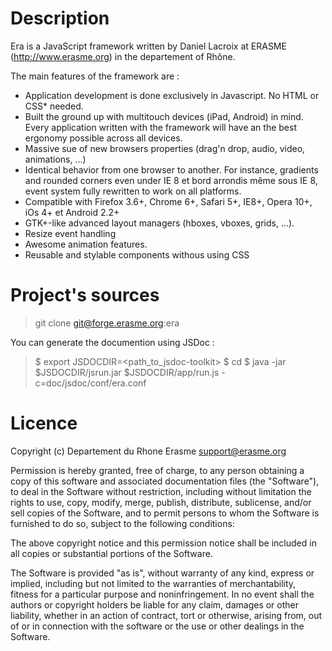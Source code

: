 # Description

Era is a JavaScript framework written by Daniel Lacroix at ERASME
(http://www.erasme.org) in the departement of Rhône.

The main features of the framework are :

- Application development is done exclusively in Javascript. No HTML or CSS* needed.
- Built the ground up with multitouch devices (iPad, Android) in
  mind. Every application written with the framework will have an the
  best ergonomy possible across all devices.
- Massive sue of new browsers properties (drag'n drop, audio, video,
  animations, ...)
- Identical behavior from one browser to another. For instance,
  gradients and rounded corners even under IE 8 et bord arrondis même
  sous IE 8, event system fully rewritten to work on all platforms.
- Compatible with Firefox 3.6+, Chrome 6+, Safari 5+, IE8+, Opera 10+, iOs 4+ et Android 2.2+
- GTK+-like advanced layout managers (hboxes, vboxes, grids, ...).
- Resize event handling
- Awesome animation features.
- Reusable and stylable components withous using CSS

# Project's sources

> git clone git@forge.erasme.org:era

You can generate the documention using JSDoc :

> $ export JSDOCDIR=<path_to_jsdoc-toolkit> 
> $ cd <path-to-era-repo>
> $ java -jar $JSDOCDIR/jsrun.jar $JSDOCDIR/app/run.js -c=doc/jsdoc/conf/era.conf

# Licence

Copyright (c) Departement du Rhone Erasme <support@erasme.org>

Permission is hereby granted, free of charge, to any person obtaining
a copy of this software and associated documentation files (the
"Software"), to deal in the Software without restriction, including
without limitation the rights to use, copy, modify, merge, publish,
distribute, sublicense, and/or sell copies of the Software, and to
permit persons to whom the Software is furnished to do so, subject to
the following conditions:

The above copyright notice and this permission notice shall be
included in all copies or substantial portions of the Software.

The Software is provided "as is", without warranty of any kind,
express or implied, including but not limited to the warranties of
merchantability, fitness for a particular purpose and
noninfringement. In no event shall the authors or copyright holders be
liable for any claim, damages or other liability, whether in an action
of contract, tort or otherwise, arising from, out of or in connection
with the software or the use or other dealings in the Software.


